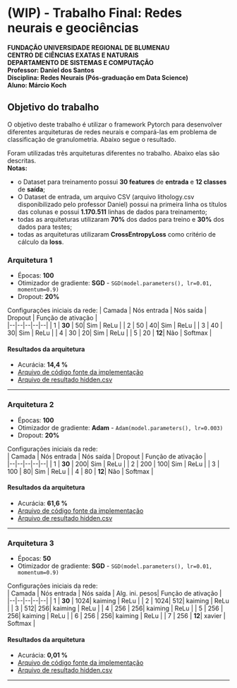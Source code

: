 # (WIP) - Trabalho Final: Redes neurais e geociências

**FUNDAÇÃO UNIVERSIDADE REGIONAL DE BLUMENAU**  
**CENTRO DE CIÊNCIAS EXATAS E NATURAIS**  
**DEPARTAMENTO DE SISTEMAS E COMPUTAÇÃO**  
**Professor: Daniel dos Santos**  
**Disciplina: Redes Neurais (Pós-graduação em Data Science)**  
**Aluno: Márcio Koch**  

## Objetivo do trabalho

O objetivo deste trabalho é utilizar o framework Pytorch para desenvolver diferentes 
arquiteturas de redes neurais e compará-las em problema de classificação de 
granulometria.
Abaixo segue o resultado.

Foram utilizadas três arquiteturas diferentes no trabalho. Abaixo elas são descritas.  
**Notas:**
- o Dataset para treinamento possui **30 features** de **entrada** e **12 classes** de **saída**;
- O Dataset de entrada, um arquivo CSV (arquivo lithology.csv disponibilizado pelo professor Daniel) possui na primeira linha os títulos das colunas e possui **1.170.511** linhas de dados para treinamento;
- todas as arquiteturas utilizaram **70%** dos dados para treino e **30%** dos dados para testes;
- todas as arquiteturas utilizaram **CrossEntropyLoss** como critério de cálculo da **loss**.

### Arquitetura 1
- Épocas: **100**
- Otimizador de gradiente: **SGD** - `SGD(model.parameters(), lr=0.01, momentum=0.9)`  
- Dropout: **20%**

Configurações iniciais da rede: 
| Camada | Nós entrada | Nós saída | Dropout | Função de ativação |  
|--|--|--|--|--|
| 1 | **30** | 50| Sim | ReLu |
| 2 | 50 | 40| Sim | ReLu |
| 3 | 40 | 30| Sim | ReLu |
| 4 | 30 | 20| Sim | ReLu |
| 5 | 20 | **12**| Não | Softmax |

#### Resultados da arquitetura
- Acurácia: **14,4 %**
- [Arquivo de código fonte da implementação](https://github.com/lobokoch/ann/tree/main/arquitetura1)
- [Arquivo de resultado hidden.csv](https://github.com/lobokoch/ann/tree/main/arquitetura1)
-----------------------

### Arquitetura 2
- Épocas: **100**
- Otimizador de gradiente:  **Adam** - `Adam(model.parameters(), lr=0.003)`  
- Dropout: **20%**

Configurações iniciais da rede:   
| Camada | Nós entrada | Nós saída |  Dropout | Função de ativação |  
|--|--|--|--|--|
| 1 | **30** | 200| Sim | ReLu |
| 2 | 200 | 100| Sim | ReLu |
| 3 | 100 | 80| Sim | ReLu |
| 4 | 80 | **12**| Não | Softmax |

#### Resultados da arquitetura
- Acurácia: **61,6 %**
- [Arquivo de código fonte da implementação](https://github.com/lobokoch/ann/tree/main/arquitetura2)
- [Arquivo de resultado hidden.csv](https://github.com/lobokoch/ann/tree/main/arquitetura2)
-----------------------

### Arquitetura 3
- Épocas: **50**
- Otimizador de gradiente: **SGD** - `SGD(model.parameters(), lr=0.01, momentum=0.9)`  

Configurações iniciais da rede:   
| Camada | Nós entrada | Nós saída | Alg. ini. pesos| Função de ativação |  
|--|--|--|--|--|
| 1 | **30** | 1024| kaiming | ReLu |
| 2 | 1024| 512| kaiming | ReLu |
| 3 | 512| 256| kaiming | ReLu |
| 4 | 256 | 256| kaiming | ReLu |
| 5 | 256 | 256| kaiming | ReLu |
| 6 | 256 | 256| kaiming | ReLu |
| 7 | 256 | **12**| xavier | Softmax |

#### Resultados da arquitetura
- Acurácia: **0,01 %**
- [Arquivo de código fonte da implementação](https://github.com/lobokoch/ann/tree/main/arquitetura3)
- [Arquivo de resultado hidden.csv](https://github.com/lobokoch/ann/tree/main/arquitetura3)
-----------------------


